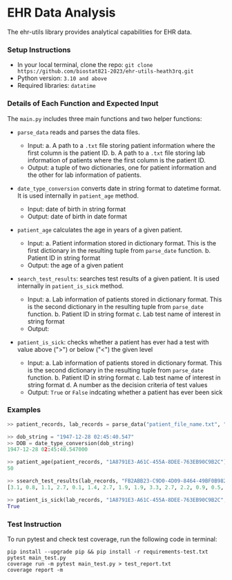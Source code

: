 # EHR Data Analysis

The ehr-utils library provides analytical capabilities for EHR data.

### Setup Instructions
* In your local terminal, clone the repo: 
```git clone https://github.com/biostat821-2023/ehr-utils-heath3rq.git```
* Python version: `3.10 and above`
* Required libraries: `datatime`


### Details of Each Function and Expected Input
The `main.py` includes three main functions and two helper functions:
* `parse_data` reads and parses the data files.
    - Input: 
        a. A path to a `.txt` file storing patient information where the first column is the patient ID. 
        b. A path to a `.txt` file storing lab information of patients where the first column is the patient ID. 
    - Output: a tuple of two dictionaries, one for patient information and the other for lab information of patients. 

* `date_type_conversion` converts date in string format to datetime format. It is used internally in `patient_age` method.
    - Input: date of birth in string format
    - Output: date of birth in date format

* `patient_age` calculates the age in years of a given patient. 
    - Input: 
        a. Patient information stored in dictionary format. This is the first dictionary in the resulting tuple from `parse_date` function. 
        b. Patient ID in string format
    - Output: the age of a given patient

* `search_test_results`: searches test results of a given patient. It is used internally in `patient_is_sick` method.
    - Input: 
        a. Lab information of patients stored in dictionary format. This is the second dictionary in the resulting tuple from `parse_date` function. 
        b. Patient ID in string format
        c. Lab test name of interest in string format
    - Output: 

* `patient_is_sick`: checks whether a patient has ever had a test with value above (">") or below ("<") the given level
    - Input: 
        a. Lab information of patients stored in dictionary format. This is the second dictionary in the resulting tuple from `parse_date` function. 
        b. Patient ID in string format
        c. Lab test name of interest in string format
        d. A number as the decision criteria of test values
    - Output: `True` or `False` indcating whether a patient has ever been sick


### Examples
```python
>> patient_records, lab_records = parse_data("patient_file_name.txt", "labs_file_name.txt")

>> dob_string = "1947-12-28 02:45:40.547"
>> DOB = date_type_conversion(dob_string)
1947-12-28 02:45:40.547000

>> patient_age(patient_records, "1A8791E3-A61C-455A-8DEE-763EB90C9B2C")
50

>> ssearch_test_results(lab_records, "FB2ABB23-C9D0-4D09-8464-49BF0B982F0F", "URINALYSIS: RED BLOOD CELLS")
[3.1, 0.8, 1.1, 2.7, 0.1, 1.4, 2.7, 1.9, 1.9, 3.3, 2.7, 2.2, 0.9, 0.5, 1.9, 1.9, 2.2, 0.4]

>> patient_is_sick(lab_records, "1A8791E3-A61C-455A-8DEE-763EB90C9B2C", "METABOLIC: ALBUMIN", ">", 4.0)
True
```

### Test Instruction

To run pytest and check test coverage, run the following code in terminal: 
```
pip install --upgrade pip && pip install -r requirements-test.txt
pytest main_test.py
coverage run -m pytest main_test.py > test_report.txt
coverage report -m
```
